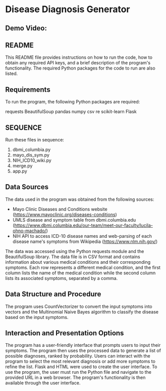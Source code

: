 # Disease Diagnosis Generator

## Demo Video: 

## README
This README file provides instructions on how to run the code, how to obtain any required API keys, and a brief description of the program's functionality. The required Python packages for the code to run are also listed.

## Requirements
To run the program, the following Python packages are required:

requests
BeautifulSoup
pandas
numpy
csv
re
scikit-learn
Flask

## SEQUENCE
Run these files in sequence:
1. dbmi_columbia.py 
2. mayo_dis_sym.py
3. NIH_ICD10_wiki.py 
4. merge.py
5. app.py

## Data Sources
The data used in the program was obtained from the following sources:
- Mayo Clinic Diseases and Conditions website (https://www.mayoclinic.org/diseases-conditions)
- UMLS disease and symptom table from dbmi.columbia.edu (https://www.dbmi.columbia.edu/our-team/meet-our-faculty/lucila-ohno-machado/)
- NIH API to access ICD-10 disease names and web-parsing of each disease name's symptoms from Wikipedia (https://www.nlm.nih.gov/)

The data was accessed using the Python requests module and the BeautifulSoup library.
The data file is in CSV format and contains information about various medical conditions and their corresponding symptoms. Each row represents a different medical condition, and the first column lists the name of the medical condition while the second column lists its associated symptoms, separated by a comma.

## Data Structure and Procedure
The program uses CountVectorizer to convert the input symptoms into vectors and the Multinomial Naive Bayes algorithm to classify the disease based on the input symptoms.

## Interaction and Presentation Options
The program has a user-friendly interface that prompts users to input their symptoms. The program then uses the processed data to generate a list of possible diagnoses, ranked by probability. Users can interact with the program to select the most relevant diagnosis or add more symptoms to refine the list. Flask and HTML were used to create the user interface. To use the program, the user must run the Python file and navigate to the provided URL in a web browser. The program's functionality is then available through the user interface.
